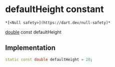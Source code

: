 


# defaultHeight constant




    *[<Null safety>](https://dart.dev/null-safety)*


[double](https://api.flutter.dev/flutter/dart-core/double-class.html) const defaultHeight
  







## Implementation

```dart
static const double defaultHeight = 20;


```







